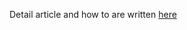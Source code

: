 Detail article and how to are written [here](https://barock.dev/2022/12/22/navigating-authz-in-microservices-from-traditional-approach-to-a-reimagined-aws-iam-evaluation)